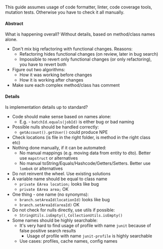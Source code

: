 This guide assumes usage of code formatter, linter, code coverage tools, mutation tests. Otherwise you have to check it all manually.

#### Abstract
What is happening overall? Without details, based on method/class names alone. 
* Don't mix big refactoring with functional changes. Reasons:
    * Refactoring hides functional changes (on review, later in bug search)
    * Impossible to revert only functional changes (or only refactoring), you have to revert both
* Figure out two algorithms:
    * How it was working before changes
    * How it is working after changes
* Make sure each complex method/class has comment

#### Details
Is implementation details up to standard?
* Code should make sense based on names alone:
    * E.g. - `batchId.equals(jobId)`  is either bug or bad naming
* Possible nulls should be handled correctly:
    * `getAccount().getUser()` could produce NPE
* Check locations (is file in the right folder, is method in the right class etc)
* Nothing done manually, if it can be automated:
    * No manual mappings (e.g. moving data from entity to dto). Better use `mapstruct` or alternatives
    * No manual toString/Equals/Hashcode/Getters/Setters. Better use `lombok` or alternatives
* Do not reinvent the wheel. Use existing solutions
* A variable name should be equal to class name
    * `private EArea location;` looks like bug
    * `private EArea area;` OK
* One thing - one name (no synonyms):
    * `branch.setAreaId(locationId)` looks like bug
    * `branch.setAreaId(areaId)` OK
* Do not check for nulls directly, use utils if possible:
    * `StringUtils.isEmpty()`, `CollectionUtils.isEmpty()`
* Some names should be highly searchable:
    * It's very hard to find usage of profile with name `junit` because of false positive search results
        * Usage of profile with name `junit-profile` is highly searchable
    * Use cases: profiles, cache names, config names
